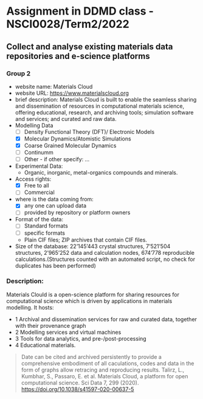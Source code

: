 # Assignment in DDMD class - NSCI0028/Term2/2022

## Collect and analyse existing materials data repositories and e-science platforms 

### Group 2 
* website name: Materials Cloud
* website URL: https://www.materialscloud.org
* brief description: Materials Cloud is built to enable the seamless sharing and dissemination of resources in computational materials science, offering educational, research, and archiving tools; simulation software and services; and curated and raw data.
* Modelling Data
  - [ ] Density Functional Theory (DFT)/ Electronic Models
  - [x] Molecular Dynamics/Atomistic Simulations
  - [x] Coarse Grained Molecular Dynamics
  - [ ] Continumm 
  - [ ] Other
        - if other specify: ...
* Experimental Data: 
   *  Organic, inorganic, metal-organics compounds and minerals.
* Access rights: 
  - [x] Free to all 
  - [ ] Commercial 
* where is the data coming from:  
  - [x] any one can upload data 
  - [ ] provided by repository or platform owners
* Format of the data:
  - [ ] Standard formats
  - [ ] specific formats
  - Plain CIF files; ZIP archives that contain CIF files.
* Size of the database: 22’145’443 crystal structures, 7’521’504 structures, 2’965’252 data and calculation nodes, 674’778 reproducible calculations.(Structures counted with an automated script, no check for duplicates has been performed)



 ### Description:
Materials Clould is a open-science platform for sharing resources for computational science which is driven by applications in materials modelling. It hosts:
* 1 Archival and dissemination services for raw and curated data, together with their provenance graph
* 2 Modelling services and virtual machines
* 3 Tools for data analytics, and pre-/post-processing
* 4 Educational materials. 
> Date can be cited and archived persistently to provide a comprehensive embodiment of all caculations, codes and data in the form of graphs allow retracing and reproducing results.
> Talirz, L., Kumbhar, S., Passaro, E. et al. Materials Cloud, a platform for open computational science. Sci Data 7, 299 (2020). https://doi.org/10.1038/s41597-020-00637-5
